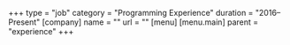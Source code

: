 +++
type = "job"
category = "Programming Experience"
duration = "2016–Present"
[company]
  name = ""
  url = ""
[menu]
  [menu.main]
    parent = "experience"
+++
